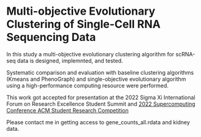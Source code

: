 # Multi-objective Evolutionary Clustering of Single-Cell RNA Sequencing Data
In this study a multi-objective evolutionary clustering algorithm for scRNA-seq data is designed, implemnted, and tested. <br>

Systematic comparison and evaluation with baseline clustering algorithms (Kmeans and PhenoGraph) and single-objective evolutionary algorithm using a high-performance computing resource were performed.<br>

This work got accepted for presentation at the 2022 Sigma Xi International Forum on Research Excellence Student Summit and <a href="https://sc22.supercomputing.org/proceedings/src_poster/src_poster_pages/spostu104.html">2022 Supercomputing Conference ACM Student Research Competition</a><br>

Please contact me in getting access to gene_counts_all.rdata and kidney data.